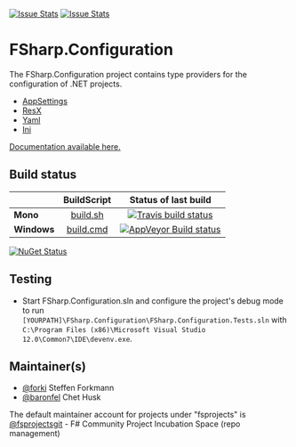 [![Issue Stats](http://issuestats.com/github/fsprojects/FSharp.Configuration/badge/issue)](http://issuestats.com/github/fsprojects/FSharp.Configuration)
[![Issue Stats](http://issuestats.com/github/fsprojects/FSharp.Configuration/badge/pr)](http://issuestats.com/github/fsprojects/FSharp.Configuration)

FSharp.Configuration
===========================

The FSharp.Configuration project contains type providers for the configuration of .NET projects.

* [AppSettings](http://fsprojects.github.io/FSharp.Configuration/AppSettingsProvider.html)
* [ResX](http://fsprojects.github.io/FSharp.Configuration/ResXProvider.html)
* [Yaml](http://fsprojects.github.io/FSharp.Configuration/YamlConfigProvider.html)
* [Ini](http://fsprojects.github.io/FSharp.Configuration/IniTypeProvider.html)

<a href="http://fsprojects.github.io/FSharp.Configuration" target="_blank">Documentation available here.</a>

## Build status

|  |  BuildScript | Status of last build |
| :------ | :------: | :------: |
| **Mono** | [build.sh](https://github.com/fsprojects/FSharp.Configuration/blob/master/build.sh) | [![Travis build status](https://travis-ci.org/fsprojects/FSharp.Configuration.png)](https://travis-ci.org/fsprojects/FSharp.Configuration) |
| **Windows** | [build.cmd](https://github.com/fsprojects/FSharp.Configuration/blob/master/build.cmd) | [![AppVeyor Build status](https://ci.appveyor.com/api/projects/status/eljpus4w1t7b0jic)](https://ci.appveyor.com/project/vasily-kirichenko/fsharp-configuration) |

[![NuGet Status](http://img.shields.io/nuget/v/FSharp.Configuration.svg?style=flat)](https://www.nuget.org/packages/FSharp.Configuration/)

## Testing

* Start FSharp.Configuration.sln and configure the project's debug mode to run `[YOURPATH]\FSharp.Configuration\FSharp.Configuration.Tests.sln` with `C:\Program Files (x86)\Microsoft Visual Studio 12.0\Common7\IDE\devenv.exe`.
 

## Maintainer(s)

- [@forki](https://github.com/forki) Steffen Forkmann
- [@baronfel](https://github.com/baronfel) Chet Husk

The default maintainer account for projects under "fsprojects" is [@fsprojectsgit](https://github.com/fsprojectsgit) - F# Community Project Incubation Space (repo management)
